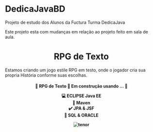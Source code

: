 # DedicaJavaBD
Projeto de estudo dos Alunos da Fuctura Turma DedicaJava

Este projeto esta com  mudanças em relação ao projeto feito em sala de aula.

<h1 align="center">RPG de Texto</h1>

Estamos criando um jogo estile RPG em testo, onde o jogador cria sua propria História  conforme suas escolhas.

<h4 align="center"> 
🚧  RPG de Texto 🚀 Em construção usando ...  🚧


:computer: ECLIPSE Java EE <br>
:space_invader: Maven<br>
:heavy_check_mark: JPA & JSF  <br>
:bank: SQL & ORACLE <br>

![tenor](https://media1.tenor.com/images/505ddb5e0b0e8c3e96b66e1469ef47c1/tenor.gif?itemid=4903969) 
</h4>


